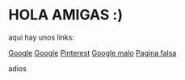 # HOLA AMIGAS :) 

aqui hay unos links:

[Google](https://www.google.com)
[Google](https://www.google.com)
[Pinterest](https://pinterest.com/)
[Google malo](http://google.com/7sdyhu)
[Pagina falsa](https://www.google.com/iasjdiosi)

adios